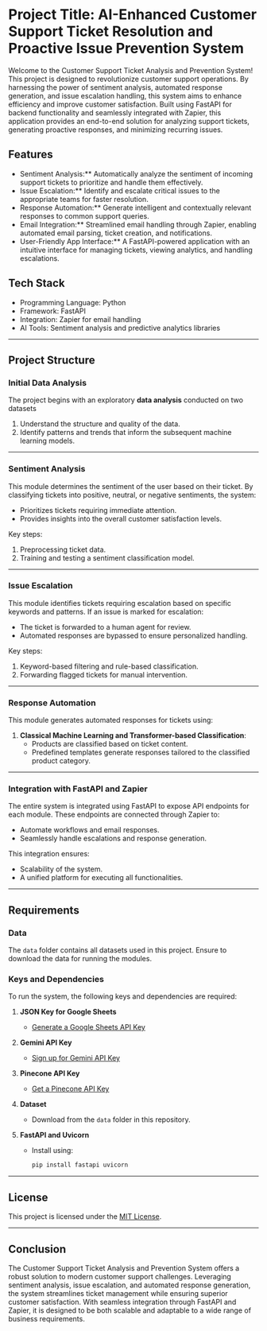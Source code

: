 # Project Title: AI-Enhanced Customer Support Ticket Resolution and Proactive Issue Prevention System

Welcome to the Customer Support Ticket Analysis and Prevention System!
This project is designed to revolutionize customer support operations. By harnessing the power of sentiment analysis, automated response generation, and issue escalation handling, this system aims to enhance efficiency and improve customer satisfaction.
Built using FastAPI for backend functionality and seamlessly integrated with Zapier, this application provides an end-to-end solution for analyzing support tickets, generating proactive responses, and minimizing recurring issues.

## Features

-  Sentiment Analysis:** Automatically analyze the sentiment of incoming support tickets to prioritize and handle them effectively.
-  Issue Escalation:** Identify and escalate critical issues to the appropriate teams for faster resolution.
-  Response Automation:** Generate intelligent and contextually relevant responses to common support queries.
-  Email Integration:** Streamlined email handling through Zapier, enabling automated email parsing, ticket creation, and notifications.
-  User-Friendly App Interface:** A FastAPI-powered application with an intuitive interface for managing tickets, viewing analytics, and handling escalations.

## Tech Stack

-  Programming Language: Python
-  Framework: FastAPI
-  Integration: Zapier for email handling
-  AI Tools: Sentiment analysis and predictive analytics libraries

---

## Project Structure

### Initial Data Analysis
The project begins with an exploratory **data analysis** conducted on two datasets
1. Understand the structure and quality of the data.
2. Identify patterns and trends that inform the subsequent machine learning models.

---

### Sentiment Analysis 
This module determines the sentiment of the user based on their ticket. By classifying tickets into positive, neutral, or negative sentiments, the system:
- Prioritizes tickets requiring immediate attention.
- Provides insights into the overall customer satisfaction levels.

Key steps:
1. Preprocessing ticket data.
2. Training and testing a sentiment classification model.

---

### Issue Escalation
This module identifies tickets requiring escalation based on specific keywords and patterns. If an issue is marked for escalation:
- The ticket is forwarded to a human agent for review.
- Automated responses are bypassed to ensure personalized handling.

Key steps:
1. Keyword-based filtering and rule-based classification.
2. Forwarding flagged tickets for manual intervention.

---

### Response Automation
This module generates automated responses for tickets using:

1. **Classical Machine Learning and Transformer-based Classification**:
   - Products are classified based on ticket content.
   - Predefined templates generate responses tailored to the classified product category.

---

### Integration with FastAPI and Zapier
The entire system is integrated using FastAPI to expose API endpoints for each module. These endpoints are connected through Zapier to:
- Automate workflows and email responses.
- Seamlessly handle escalations and response generation.

This integration ensures:
- Scalability of the system.
- A unified platform for executing all functionalities.

---

## Requirements
### Data
The `data` folder contains all datasets used in this project. Ensure to download the data for running the modules.

### Keys and Dependencies
To run the system, the following keys and dependencies are required:

1. **JSON Key for Google Sheets**
   - [Generate a Google Sheets API Key](https://developers.google.com/sheets/api/quickstart/python)

2. **Gemini API Key**
   - [Sign up for Gemini API Key](https://gemini.docs.api/)

3. **Pinecone API Key**
   - [Get a Pinecone API Key](https://www.pinecone.io/start/)

4. **Dataset**
   - Download from the `data` folder in this repository.

5. **FastAPI and Uvicorn**
   - Install using:
     ```bash
     pip install fastapi uvicorn
     ```

---

## License

This project is licensed under the [MIT License](LICENSE.txt).

---
## Conclusion
The Customer Support Ticket Analysis and Prevention System offers a robust solution to modern customer support challenges. Leveraging sentiment analysis, issue escalation, and automated response generation, the system streamlines ticket management while ensuring superior customer satisfaction. With seamless integration through FastAPI and Zapier, it is designed to be both scalable and adaptable to a wide range of business requirements.
